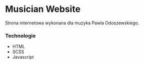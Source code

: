 # Musician Website

Strona internetowa wykonana dla muzyka Pawla Odoszewskiego. 

### Technologie
- HTML
- SCSS
- Javascript


